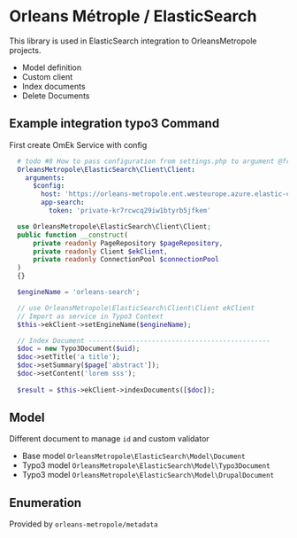 Orleans Métrople / ElasticSearch
=================================

This library is used in ElasticSearch integration to OrleansMetropole projects.

* Model definition
* Custom client
* Index documents
* Delete Documents

Example integration typo3 Command
--------------------

First create OmEk Service with config

```yaml
  # todo #8 How to pass configuration from settings.php to argument @fredewill
  OrleansMetropole\ElasticSearch\Client\Client:
    arguments:
      $config:
        host: 'https://orleans-metropole.ent.westeurope.azure.elastic-cloud.com'
        app-search:
          token: 'private-kr7rcwcq29iw1btyrb5jfkem'
```

```php
  use OrleansMetropole\ElasticSearch\Client\Client;
  public function __construct(
      private readonly PageRepository $pageRepository,
      private readonly Client $ekClient,
      private readonly ConnectionPool $connectionPool
  )
  {}

  $engineName = 'orleans-search';

  // use OrleansMetropole\ElasticSearch\Client\Client ekClient
  // Import as service in Typo3 Context
  $this->ekClient->setEngineName($engineName);

  // Index Document ----------------------------------------------
  $doc = new Typo3Document($uid);
  $doc->setTitle('a title');
  $doc->setSummary($page['abstract']);
  $doc->setContent('lorem sss');
  
  $result = $this->ekClient->indexDocuments([$doc]);
```

Model 
------

Different document to manage `id` and custom validator

* Base model `OrleansMetropole\ElasticSearch\Model\Document`
* Typo3 model `OrleansMetropole\ElasticSearch\Model\Typo3Document`
* Typo3 model `OrleansMetropole\ElasticSearch\Model\DrupalDocument`

Enumeration
-----------

Provided by `orleans-metropole/metadata`
